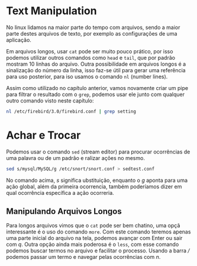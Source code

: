 # Text Manipulation

No linux lidamos na maior parte do tempo com arquivos, sendo a maior parte destes arquivos de texto, por exemplo as configurações de uma aplicação.

Em arquivos longos, usar `cat` pode ser muito pouco prático, por isso podemos utilizar outros comandos como `head` e `tail`, que por padrão mostram 10 linhas do arquivo. Outra possibilidade em arquivos longos é a sinalização do número da linha, isso faz-se útil para gerar uma referência para uso posterior, para iso usamos o comando `nl` (number lines).

Assim como utilizado no capítulo anterior, vamos novamente criar um pipe para filtrar o resultado com o `grep`, podemos usar ele junto com qualquer outro comando visto neste capítulo:
```sh
nl /etc/firebird/3.0/firebird.conf | grep setting
```

# Achar e Trocar

Podemos usar o comando `sed` (stream editor) para procurar ocorrências de uma palavra ou de um padrão e ralizar ações no mesmo.
```sh
sed s/mysql/MySQL/g /etc/snort/snort.conf > sedtest.conf
```

No comando acima, *s* significa ubstituição, enquanto o *g* aponta para uma ação global, além da primeira ocorrencia, também poderíamos dizer em qual ocorrência específica a ação ocorreria.

## Manipulando Arquivos Longos

Para longos arquivos vimos que o `cat` pode ser bem chatino, uma opçã interessante é o uso do comando `more`. Com este comando teremos apenas uma parte inicial do arquivo na tela, podemos avançar com Enter ou sair com *q*. Outra opção ainda mais poderosa é o `less`, com esse comando podemos buscar termos no arquivo e facilitar o processo. Usando a barra */* podemos passar um termo e navegar pelas ocorrências com *n*.
